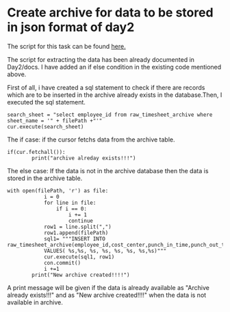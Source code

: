 # Create archive for data to be stored in json format of day2
The script for this task can be found [here.](https://github.com/sanjeevbanmala/ETL/blob/master/Day2/src/pipeline/extract_timesheet_data.py)

The script for extracting the data has been already documented in Day2/docs.
I have added an if else condition in the existing code mentioned above.

First of all, i have created a sql statement to check if there are records which are to be inserted in the archive already exists in the database.Then, I executed the sql statement.
```
search_sheet = "select employee_id from raw_timesheet_archive where sheet_name = '" + filePath +"'"
cur.execute(search_sheet)

```
The if case:
if the cursor fetchs data from the archive table.
```
if(cur.fetchall()):
        print("archive alreday exists!!!")
```

The else case:
If the data is not in the archive database then the data is stored in the archive table.
```
with open(filePath, 'r') as file:
            i = 0
            for line in file:
                if i == 0:
                    i += 1
                    continue
            row1 = line.split(",")
            row1.append(filePath)
            sql1= """INSERT INTO raw_timesheet_archive(employee_id,cost_center,punch_in_time,punch_out_time,punch_apply_date,hours_worked,paycode,sheet_name)
            VALUES( %s,%s, %s, %s, %s, %s, %s,%s)"""
            cur.execute(sql1, row1)
            con.commit()
            i +=1 
        print("New archive created!!!!")

```
A print message will be given if the data is already available as "Archive already exists!!!"
and as "New archive created!!!!" when the data is not available in archive.